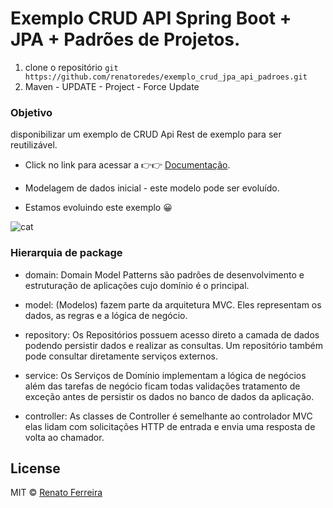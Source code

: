 # Exemplo CRUD API Spring Boot + JPA + Padrões de Projetos.

1. clone o repositório `git https://github.com/renatoredes/exemplo_crud_jpa_api_padroes.git` <br />
2. Maven - UPDATE - Project - Force Update <br />


### Objetivo
disponibilizar um exemplo de CRUD Api Rest de exemplo para ser reutilizável.

- Click no link para acessar a 👉👉 [Documentação](https://github.com/renatoredes/exemplo_crud_jpa_api_padroes/wiki).

* Modelagem de dados inicial - este modelo pode ser evoluído.
- Estamos evoluindo este exemplo 😀

![cat](https://github.com/renatoredes/exemplo_crud_jpa_api_padroes/blob/main/screenshot/entidade_medico_consulta.png)


### Hierarquia de package 

* domain: Domain Model Patterns são padrões de desenvolvimento e estruturação de aplicações cujo domínio é o principal.

* model: (Modelos) fazem parte da arquitetura MVC. Eles representam os dados, as regras e a lógica de negócio.

* repository: Os Repositórios possuem acesso direto a camada de dados podendo persistir dados e realizar as consultas. 
Um repositório também pode consultar diretamente serviços externos.

* service: Os Serviços de Domínio implementam a lógica de negócios além das tarefas de negócio ficam todas validações 
tratamento de exceção antes de persistir os dados no banco de dados da aplicação.

* controller: As classes de Controller é semelhante ao controlador MVC elas lidam com solicitações HTTP
de entrada e envia uma resposta de volta ao chamador.


## License
MIT © [Renato Ferreira](https://github.com/renatoredes)
